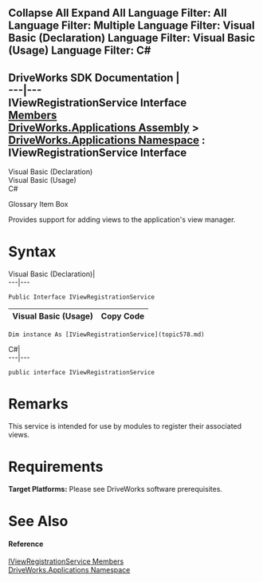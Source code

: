 Collapse All Expand All Language Filter: All  Language Filter: Multiple  Language Filter: Visual Basic (Declaration) Language Filter: Visual Basic (Usage) Language Filter: C#  
---  
DriveWorks SDK Documentation  |   
---|---  
IViewRegistrationService Interface   
[Members](topic579.md)   
[DriveWorks.Applications Assembly](topic13.md) > [DriveWorks.Applications Namespace](topic16.md) : IViewRegistrationService Interface  
---  
  
Visual Basic (Declaration)    
Visual Basic (Usage)    
C# 

Glossary Item Box

Provides support for adding views to the application's view manager. 

# Syntax

Visual Basic (Declaration)|   
---|---  
      
    
    Public Interface IViewRegistrationService   
  
Visual Basic (Usage)| Copy Code  
---|---  
      
    
    Dim instance As [IViewRegistrationService](topic578.md)  
  
C#|   
---|---  
      
    
    public interface IViewRegistrationService   
  
# Remarks

This service is intended for use by modules to register their associated views.

# Requirements

**Target Platforms:** Please see DriveWorks software prerequisites.

# See Also

#### Reference

[IViewRegistrationService Members](topic579.md)   
[DriveWorks.Applications Namespace](topic16.md)


